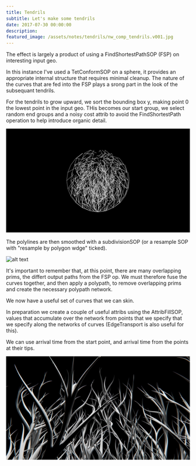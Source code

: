 ```yaml
---
title: Tendrils
subtitle: Let's make some tendrils
date: 2017-07-30 00:00:00
description:
featured_image: /assets/notes/tendrils/nw_comp_tendrils.v001.jpg
---
```


The effect is largely a product of using a FindShortestPathSOP (FSP) on interesting input geo.

In this instance I've used a TetConformSOP on a sphere, it provides an appropriate internal structure that requires minimal cleanup. The nature of the curves that are fed into the FSP plays a srong part in the look of the subsequant tendrils.

For the tendrils to grow upward, we sort the bounding box y, making point 0 the lowest point in the input geo. THis becomes our start group, we select random end groups and a noisy cost attrib to avoid the FindShortestPath operation to help introduce organic detail.

![alt text](assets/notes/tendrils/tendril_hard.jpg)


The polylines are then smoothed with a subdivisionSOP (or a resample SOP with "resample by polygon wdge" ticked).

![alt text](assets/notes/tendrils/tendril_smooth.jpg)

It's important to remember that, at this point, there are many overlapping prims, the differt output paths from the FSP op. We must therefore fuse the curves together, and then apply a polypath, to remove overlapping prims and create the necessary polypath network.

We now have a useful set of curves that we can skin.

In preparation we create a couple of useful attribs using the AttribFillSOP, values that accumulate over the network from points that we specify that we specify along the networks of curves (EdgeTransport is also useful for this).

We can use arrival time from the start point, and arrival time from the points at their tips.

![alt text](assets/notes/tendrils/nw_comp_tendrils.v001.jpg)


